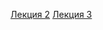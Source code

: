 [Лекция 2](https://github.com/Inspirate789/BMSTU-MDPL/wiki/%D0%9B%D0%B5%D0%BA%D1%86%D0%B8%D1%8F-2)
[Лекция 3]()